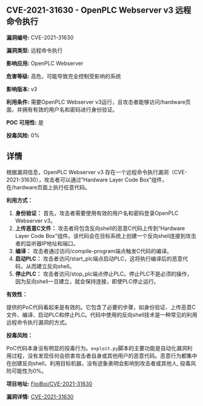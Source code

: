 ## CVE-2021-31630 - OpenPLC Webserver v3 远程命令执行

**漏洞编号:** CVE-2021-31630

**漏洞类型:** 远程命令执行

**影响应用:** OpenPLC Webserver

**危害等级:** 高危，可能导致完全控制受影响的系统

**影响版本:** v3

**利用条件:** 需要OpenPLC Webserver v3运行，且攻击者能够访问/hardware页面，并拥有有效的用户名和密码进行身份验证。

**POC 可用性:** 是

**投毒风险:** 0%

## 详情

根据漏洞信息，OpenPLC Webserver v3 存在一个远程命令执行漏洞（CVE-2021-31630），攻击者可以通过“Hardware Layer Code Box”组件，在/hardware页面上执行任意代码。

**利用方式：**

1.  **身份验证：** 首先，攻击者需要使用有效的用户名和密码登录OpenPLC Webserver v3。
2.  **上传恶意C文件：** 攻击者将包含反向shell的恶意C代码上传到“Hardware Layer Code Box”组件。该代码会在目标系统上创建一个反向shell连接到攻击者的监听器IP地址和端口。
3.  **编译：** 攻击者通过访问/compile-program端点触发C代码的编译。
4.  **启动PLC：** 攻击者访问/start_plc端点启动PLC，这将执行编译后的恶意代码，从而建立反向shell。
5.  **停止PLC：**  攻击者访问/stop_plc端点停止PLC。停止PLC不是必须的操作，因为反向shell一旦建立，就会保持连接，即使PLC停止运行。

**有效性：**

提供的PoC代码看起来是有效的。它包含了必要的步骤，如身份验证、上传恶意C文件、编译、启动PLC和停止PLC。代码中使用的反向shell技术是一种常见的利用远程命令执行漏洞的方式。

**投毒风险：**

PoC代码本身没有明显的投毒行为。`exploit.py`脚本的主要功能是自动化漏洞利用过程，没有发现任何会损害攻击者自身或其他用户的恶意代码。恶意行为都集中在创建反向shell，利用目标机器，没有迹象表明会影响到攻击者或其他人, 投毒风险可能性为0%。

**项目地址:** [FlojBoj/CVE-2021-31630](https://github.com/FlojBoj/CVE-2021-31630)

**漏洞详情:** [CVE-2021-31630](https://nvd.nist.gov/vuln/detail/CVE-2021-31630)
